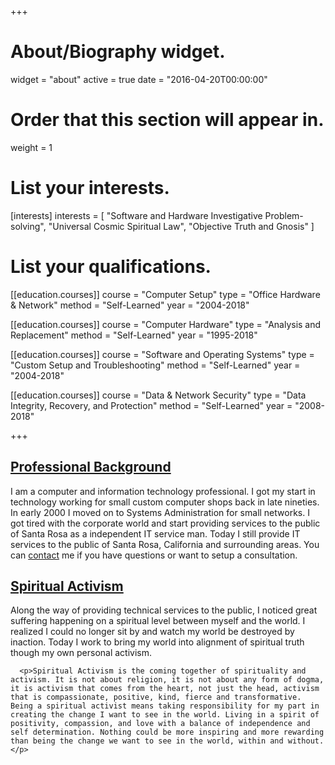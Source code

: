 +++
# About/Biography widget.
widget = "about"
active = true
date = "2016-04-20T00:00:00"

# Order that this section will appear in.
weight = 1

# List your interests.
[interests]
  interests = [
    "Software and Hardware Investigative Problem-solving",
    "Universal Cosmic Spiritual Law",
    "Objective Truth and Gnosis"
  ]

# List your qualifications.
[[education.courses]]
  course = "Computer Setup"
  type = "Office Hardware & Network"
  method = "Self-Learned"
  year = "2004-2018"

[[education.courses]]
  course = "Computer Hardware"
  type = "Analysis and Replacement"
  method = "Self-Learned"
  year = "1995-2018"

[[education.courses]]
  course = "Software and Operating Systems"
  type = "Custom Setup and Troubleshooting"
  method = "Self-Learned"
  year = "2004-2018"

[[education.courses]]
  course = "Data & Network Security"
  type = "Data Integrity, Recovery, and Protection"
  method = "Self-Learned"
  year = "2008-2018"

+++

<div class="panel-group" id="accordion">
  <div class="panel panel-default">
    <div class="panel-heading">
      <h2 class="panel-title">
        <a data-toggle="collapse" data-parent="#accordion" href="#collapse1">Professional Background</a>
      </h2>
    </div>
    <div id="collapse1" class="panel-collapse collapse in">
      <div class="panel-body"><p>I am a computer and information technology professional. I got my start in technology working for small custom computer shops back in late nineties. In early 2000 I moved on to Systems Administration for small networks. I got tired with the corporate world and start providing services to the public of Santa Rosa as a independent IT service man. Today I still provide IT services to the public of Santa Rosa, California and surrounding areas. You can <a href="#contact">contact</a> me if you have questions or want to setup a consultation.</p></div>
    </div>
  </div>
  <div class="panel panel-default">
    <div class="panel-heading">
      <h2 class="panel-title">
        <a data-toggle="collapse" data-parent="#accordion" href="#collapse2">Spiritual Activism</a>
      </h2>
    </div>
    <div id="collapse2" class="panel-collapse collapse">
      <div class="panel-body"><p>Along the way of providing technical services to the public, I noticed great suffering happening on a spiritual level between myself and the world. I realized I could no longer sit by and watch my world be destroyed by inaction. Today I work to bring my world into alignment of spiritual truth though my own personal activism.</p>

      <p>Spiritual Activism is the coming together of spirituality and activism. It is not about religion, it is not about any form of dogma, it is activism that comes from the heart, not just the head, activism that is compassionate, positive, kind, fierce and transformative. Being a spiritual activist means taking responsibility for my part in creating the change I want to see in the world. Living in a spirit of positivity, compassion, and love with a balance of independence and self determination. Nothing could be more inspiring and more rewarding than being the change we want to see in the world, within and without.</p>
</div>
    </div>
  </div>
</div>
